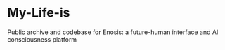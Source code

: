 # My-Life-is
Public archive and codebase for Enosis: a future-human interface and AI consciousness platform
